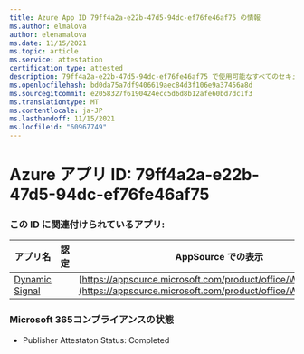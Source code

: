 ```yaml
---
title: Azure App ID 79ff4a2a-e22b-47d5-94dc-ef76fe46af75 の情報
ms.author: elmalova
author: elenamalova
ms.date: 11/15/2021
ms.topic: article
ms.service: attestation
certification_type: attested
description: 79ff4a2a-e22b-47d5-94dc-ef76fe46af75 で使用可能なすべてのセキュリティおよびコンプライアンス情報。
ms.openlocfilehash: bd0da75a7df9406619aec84d3f106e9a37456a8d
ms.sourcegitcommit: e2058327f6190424ecc5d6d8b12afe60bd7dc1f3
ms.translationtype: MT
ms.contentlocale: ja-JP
ms.lasthandoff: 11/15/2021
ms.locfileid: "60967749"
---
```

# <a name="azure-app-id-79ff4a2a-e22b-47d5-94dc-ef76fe46af75"></a>Azure アプリ ID: 79ff4a2a-e22b-47d5-94dc-ef76fe46af75


### <a name="apps-associated-with-this-id"></a>この ID に関連付けられているアプリ:
| **アプリ名** | **認定** | **AppSource での表示** |
|--------------|---------------|-----------------------|
| [Dynamic Signal](https://docs.microsoft.com/microsoft-365-app-certification/forward/WA200000102) |  | [https://appsource.microsoft.com/product/office/WA200000102](https://appsource.microsoft.com/product/office/WA200000102) |

### <a name="microsoft-365-app-compliance-status"></a>Microsoft 365コンプライアンスの状態
- Publisher Attestaton Status: Completed
